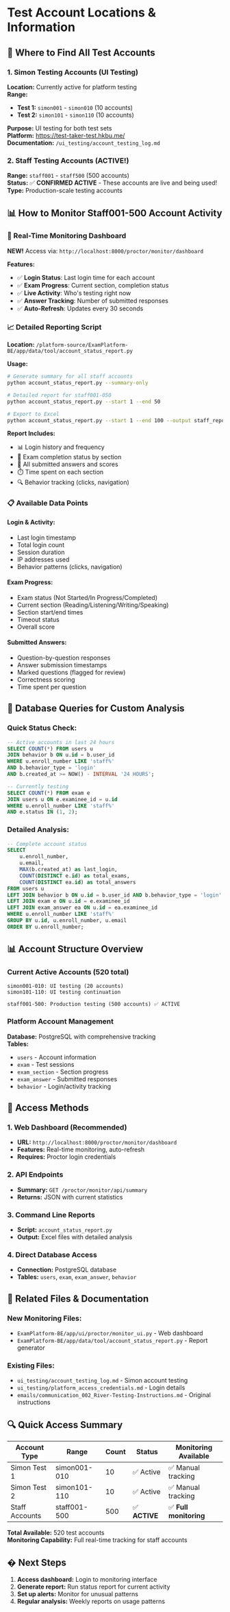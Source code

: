 # Test Account Locations & Information

## 📍 **Where to Find All Test Accounts**

### **1. Simon Testing Accounts (UI Testing)**
**Location:** Currently active for platform testing  
**Range:** 
- **Test 1:** `simon001` - `simon010` (10 accounts)
- **Test 2:** `simon101` - `simon110` (10 accounts)

**Purpose:** UI testing for both test sets  
**Platform:** https://test-taker-test.hkbu.me/  
**Documentation:** `/ui_testing/account_testing_log.md`

### **2. Staff Testing Accounts (ACTIVE!)**
**Range:** `staff001` - `staff500` (500 accounts)  
**Status:** ✅ **CONFIRMED ACTIVE** - These accounts are live and being used!  
**Type:** Production-scale testing accounts

## 📊 **How to Monitor Staff001-500 Account Activity**

### **🎯 Real-Time Monitoring Dashboard**
**NEW!** Access via: `http://localhost:8000/proctor/monitor/dashboard`

**Features:**
- ✅ **Login Status**: Last login time for each account
- ✅ **Exam Progress**: Current section, completion status
- ✅ **Live Activity**: Who's testing right now
- ✅ **Answer Tracking**: Number of submitted responses
- ✅ **Auto-Refresh**: Updates every 30 seconds

### **📈 Detailed Reporting Script**
**Location:** `/platform-source/ExamPlatform-BE/app/data/tool/account_status_report.py`

**Usage:**
```bash
# Generate summary for all staff accounts
python account_status_report.py --summary-only

# Detailed report for staff001-050
python account_status_report.py --start 1 --end 50

# Export to Excel
python account_status_report.py --start 1 --end 100 --output staff_report.xlsx
```

**Report Includes:**
- 📊 Login history and frequency
- 🎯 Exam completion status by section
- 📝 All submitted answers and scores
- ⏱️ Time spent on each section
- 🔍 Behavior tracking (clicks, navigation)

### **📋 Available Data Points**

#### **Login & Activity:**
- Last login timestamp
- Total login count
- Session duration
- IP addresses used
- Behavior patterns (clicks, navigation)

#### **Exam Progress:**
- Exam status (Not Started/In Progress/Completed)
- Current section (Reading/Listening/Writing/Speaking)
- Section start/end times
- Timeout status
- Overall score

#### **Submitted Answers:**
- Question-by-question responses
- Answer submission timestamps
- Marked questions (flagged for review)
- Correctness scoring
- Time spent per question

## 🔧 **Database Queries for Custom Analysis**

### **Quick Status Check:**
```sql
-- Active accounts in last 24 hours
SELECT COUNT(*) FROM users u 
JOIN behavior b ON u.id = b.user_id 
WHERE u.enroll_number LIKE 'staff%' 
AND b.behavior_type = 'login' 
AND b.created_at >= NOW() - INTERVAL '24 HOURS';

-- Currently testing
SELECT COUNT(*) FROM exam e 
JOIN users u ON e.examinee_id = u.id 
WHERE u.enroll_number LIKE 'staff%' 
AND e.status IN (1, 2);
```

### **Detailed Analysis:**
```sql
-- Complete account status
SELECT 
    u.enroll_number,
    u.email,
    MAX(b.created_at) as last_login,
    COUNT(DISTINCT e.id) as total_exams,
    COUNT(DISTINCT ea.id) as total_answers
FROM users u
LEFT JOIN behavior b ON u.id = b.user_id AND b.behavior_type = 'login'
LEFT JOIN exam e ON u.id = e.examinee_id
LEFT JOIN exam_answer ea ON u.id = ea.examinee_id
WHERE u.enroll_number LIKE 'staff%'
GROUP BY u.id, u.enroll_number, u.email
ORDER BY u.enroll_number;
```

## 📊 **Account Structure Overview**

### **Current Active Accounts (520 total)**
```
simon001-010: UI testing (20 accounts)
simon101-110: UI testing continuation

staff001-500: Production testing (500 accounts) ✅ ACTIVE
```

### **Platform Account Management**
**Database:** PostgreSQL with comprehensive tracking  
**Tables:**
- `users` - Account information
- `exam` - Test sessions
- `exam_section` - Section progress
- `exam_answer` - Submitted responses
- `behavior` - Login/activity tracking

## 🎯 **Access Methods**

### **1. Web Dashboard (Recommended)**
- **URL:** `http://localhost:8000/proctor/monitor/dashboard`
- **Features:** Real-time monitoring, auto-refresh
- **Requires:** Proctor login credentials

### **2. API Endpoints**
- **Summary:** `GET /proctor/monitor/api/summary`
- **Returns:** JSON with current statistics

### **3. Command Line Reports**
- **Script:** `account_status_report.py`
- **Output:** Excel files with detailed analysis

### **4. Direct Database Access**
- **Connection:** PostgreSQL database
- **Tables:** `users`, `exam`, `exam_answer`, `behavior`

## 📂 **Related Files & Documentation**

### **New Monitoring Files:**
- `ExamPlatform-BE/app/ui/proctor/monitor_ui.py` - Web dashboard
- `ExamPlatform-BE/app/data/tool/account_status_report.py` - Report generator

### **Existing Files:**
- `ui_testing/account_testing_log.md` - Simon account testing
- `ui_testing/platform_access_credentials.md` - Login details
- `emails/communication_002_River-Testing-Instructions.md` - Original instructions

## 🔍 **Quick Access Summary**

| Account Type | Range | Count | Status | Monitoring Available |
|-------------|-------|-------|--------|---------------------|
| Simon Test 1 | simon001-010 | 10 | ✅ Active | ✅ Manual tracking |
| Simon Test 2 | simon101-110 | 10 | ✅ Active | ✅ Manual tracking |
| Staff Accounts | staff001-500 | 500 | ✅ **ACTIVE** | ✅ **Full monitoring** |

**Total Available:** 520 test accounts  
**Monitoring Capability:** Full real-time tracking for staff accounts

## � **Next Steps**
1. **Access dashboard:** Login to monitoring interface
2. **Generate report:** Run status report for current activity
3. **Set up alerts:** Monitor for unusual patterns
4. **Regular analysis:** Weekly reports on usage patterns

